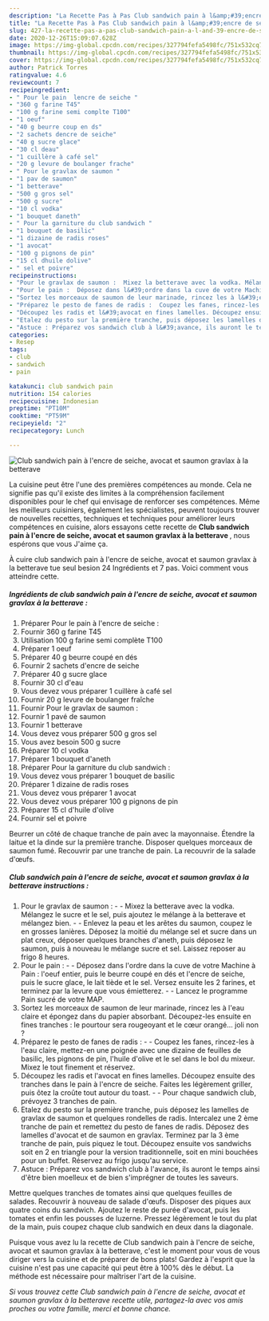 ```yaml
---
description: "La Recette Pas à Pas Club sandwich pain à l&amp;#39;encre de seiche, avocat et saumon gravlax à la betterave"
title: "La Recette Pas à Pas Club sandwich pain à l&amp;#39;encre de seiche, avocat et saumon gravlax à la betterave"
slug: 427-la-recette-pas-a-pas-club-sandwich-pain-a-l-and-39-encre-de-seiche-avocat-et-saumon-gravlax-a-la-betterave
date: 2020-12-26T15:09:07.628Z
image: https://img-global.cpcdn.com/recipes/327794fefa5498fc/751x532cq70/club-sandwich-pain-a-lencre-de-seiche-avocat-et-saumon-gravlax-a-la-betterave-photo-principale-de-la-recette.jpg
thumbnail: https://img-global.cpcdn.com/recipes/327794fefa5498fc/751x532cq70/club-sandwich-pain-a-lencre-de-seiche-avocat-et-saumon-gravlax-a-la-betterave-photo-principale-de-la-recette.jpg
cover: https://img-global.cpcdn.com/recipes/327794fefa5498fc/751x532cq70/club-sandwich-pain-a-lencre-de-seiche-avocat-et-saumon-gravlax-a-la-betterave-photo-principale-de-la-recette.jpg
author: Patrick Torres
ratingvalue: 4.6
reviewcount: 7
recipeingredient:
- " Pour le pain  lencre de seiche "
- "360 g farine T45"
- "100 g farine semi complte T100"
- "1 oeuf"
- "40 g beurre coup en ds"
- "2 sachets dencre de seiche"
- "40 g sucre glace"
- "30 cl deau"
- "1 cuillère à café sel"
- "20 g levure de boulanger frache"
- " Pour le gravlax de saumon "
- "1 pav de saumon"
- "1 betterave"
- "500 g gros sel"
- "500 g sucre"
- "10 cl vodka"
- "1 bouquet daneth"
- " Pour la garniture du club sandwich "
- "1 bouquet de basilic"
- "1 dizaine de radis roses"
- "1 avocat"
- "100 g pignons de pin"
- "15 cl dhuile dolive"
- " sel et poivre"
recipeinstructions:
- "Pour le gravlax de saumon :  Mixez la betterave avec la vodka. Mélangez le sucre et le sel, puis ajoutez le mélange à la betterave et mélangez bien.  Enlevez la peau et les arêtes du saumon, coupez le en grosses lanières. Déposez la moitié du mélange sel et sucre dans un plat creux, déposer quelques branches d&#39;aneth, puis déposez le saumon, puis à nouveau le mélange sucre et sel. Laissez reposer au frigo 8 heures."
- "Pour le pain :  Déposez dans l&#39;ordre dans la cuve de votre Machine à Pain : l&#39;oeuf entier, puis le beurre coupé en dés et l&#39;encre de seiche, puis le sucre glace, le lait tiède et le sel. Versez ensuite les 2 farines, et terminez par la levure que vous émietterez.  Lancez le programme Pain sucré de votre MAP."
- "Sortez les morceaux de saumon de leur marinade, rincez les à l&#39;eau claire et épongez dans du papier absorbant. Découpez-les ensuite en fines tranches : le pourtour sera rougeoyant et le cœur orangé... joli non ?"
- "Préparez le pesto de fanes de radis :  Coupez les fanes, rincez-les à l&#39;eau claire, mettez-en une poignée avec une dizaine de feuilles de basilic, les pignons de pin, l&#39;huile d&#39;olive et le sel dans le bol du mixeur. Mixez le tout finement et réservez."
- "Découpez les radis et l&#39;avocat en fines lamelles. Découpez ensuite des tranches dans le pain à l&#39;encre de seiche. Faites les légèrement griller, puis ôtez la croûte tout autour du toast.  Pour chaque sandwich club, prévoyez 3 tranches de pain."
- "Etalez du pesto sur la première tranche, puis déposez les lamelles de gravlax de saumon et quelques rondelles de radis. Intercalez une 2 ème tranche de pain et remettez du pesto de fanes de radis. Déposez des lamelles d&#39;avocat et de saumon en gravlax. Terminez par la 3 ème tranche de pain, puis piquez le tout. Découpez ensuite vos sandwichs soit en 2 en triangle pour la version traditionnelle, soit en mini bouchées pour un buffet. Réservez au frigo jusqu&#39;au service."
- "Astuce : Préparez vos sandwich club à l&#39;avance, ils auront le temps ainsi d&#39;être bien moelleux et de bien s&#39;imprégner de toutes les saveurs."
categories:
- Resep
tags:
- club
- sandwich
- pain

katakunci: club sandwich pain 
nutrition: 154 calories
recipecuisine: Indonesian
preptime: "PT10M"
cooktime: "PT59M"
recipeyield: "2"
recipecategory: Lunch

---
```



![Club sandwich pain à l&#39;encre de seiche, avocat et saumon gravlax à la betterave](https://img-global.cpcdn.com/recipes/327794fefa5498fc/751x532cq70/club-sandwich-pain-a-lencre-de-seiche-avocat-et-saumon-gravlax-a-la-betterave-photo-principale-de-la-recette.jpg)

La cuisine peut être l'une des premières compétences au monde. Cela ne signifie pas qu'il existe des limites à la compréhension facilement disponibles pour le chef qui envisage de renforcer ses compétences. Même les meilleurs cuisiniers, également les spécialistes, peuvent toujours trouver de nouvelles recettes, techniques et techniques pour améliorer leurs compétences en cuisine, alors essayons cette recette de <strong> Club sandwich pain à l&#39;encre de seiche, avocat et saumon gravlax à la betterave </strong>, nous espérons que vous J'aime ça.

<!--inarticleads1-->

À cuire club sandwich pain à l&#39;encre de seiche, avocat et saumon gravlax à la betterave tue seul besion 24 Ingrédients et 7 pas. Voici comment vous atteindre cette.

##### Ingrédients de club sandwich pain à l&#39;encre de seiche, avocat et saumon gravlax à la betterave :

1. Préparer  Pour le pain à l&#39;encre de seiche :
1. Fournir 360 g farine T45
1. Utilisation 100 g farine semi complète T100
1. Préparer 1 oeuf
1. Préparer 40 g beurre coupé en dés
1. Fournir 2 sachets d&#39;encre de seiche
1. Préparer 40 g sucre glace
1. Fournir 30 cl d&#39;eau
1. Vous devez vous préparer 1 cuillère à café sel
1. Fournir 20 g levure de boulanger fraîche
1. Fournir  Pour le gravlax de saumon :
1. Fournir 1 pavé de saumon
1. Fournir 1 betterave
1. Vous devez vous préparer 500 g gros sel
1. Vous avez besoin 500 g sucre
1. Préparer 10 cl vodka
1. Préparer 1 bouquet d&#39;aneth
1. Préparer  Pour la garniture du club sandwich :
1. Vous devez vous préparer 1 bouquet de basilic
1. Préparer 1 dizaine de radis roses
1. Vous devez vous préparer 1 avocat
1. Vous devez vous préparer 100 g pignons de pin
1. Préparer 15 cl d&#39;huile d&#39;olive
1. Fournir  sel et poivre


Beurrer un côté de chaque tranche de pain avec la mayonnaise. Étendre la laitue et la dinde sur la première tranche. Disposer quelques morceaux de saumon fumé. Recouvrir par une tranche de pain. La recouvrir de la salade d&#39;œufs. 

<!--inarticleads2-->

##### Club sandwich pain à l&#39;encre de seiche, avocat et saumon gravlax à la betterave instructions :

1. Pour le gravlax de saumon : -  - Mixez la betterave avec la vodka. Mélangez le sucre et le sel, puis ajoutez le mélange à la betterave et mélangez bien. -  - Enlevez la peau et les arêtes du saumon, coupez le en grosses lanières. Déposez la moitié du mélange sel et sucre dans un plat creux, déposer quelques branches d&#39;aneth, puis déposez le saumon, puis à nouveau le mélange sucre et sel. Laissez reposer au frigo 8 heures.
1. Pour le pain : -  - Déposez dans l&#39;ordre dans la cuve de votre Machine à Pain : l&#39;oeuf entier, puis le beurre coupé en dés et l&#39;encre de seiche, puis le sucre glace, le lait tiède et le sel. Versez ensuite les 2 farines, et terminez par la levure que vous émietterez. -  - Lancez le programme Pain sucré de votre MAP.
1. Sortez les morceaux de saumon de leur marinade, rincez les à l&#39;eau claire et épongez dans du papier absorbant. Découpez-les ensuite en fines tranches : le pourtour sera rougeoyant et le cœur orangé... joli non ?
1. Préparez le pesto de fanes de radis : -  - Coupez les fanes, rincez-les à l&#39;eau claire, mettez-en une poignée avec une dizaine de feuilles de basilic, les pignons de pin, l&#39;huile d&#39;olive et le sel dans le bol du mixeur. Mixez le tout finement et réservez.
1. Découpez les radis et l&#39;avocat en fines lamelles. Découpez ensuite des tranches dans le pain à l&#39;encre de seiche. Faites les légèrement griller, puis ôtez la croûte tout autour du toast. -  - Pour chaque sandwich club, prévoyez 3 tranches de pain.
1. Etalez du pesto sur la première tranche, puis déposez les lamelles de gravlax de saumon et quelques rondelles de radis. Intercalez une 2 ème tranche de pain et remettez du pesto de fanes de radis. Déposez des lamelles d&#39;avocat et de saumon en gravlax. Terminez par la 3 ème tranche de pain, puis piquez le tout. Découpez ensuite vos sandwichs soit en 2 en triangle pour la version traditionnelle, soit en mini bouchées pour un buffet. Réservez au frigo jusqu&#39;au service.
1. Astuce : Préparez vos sandwich club à l&#39;avance, ils auront le temps ainsi d&#39;être bien moelleux et de bien s&#39;imprégner de toutes les saveurs.


Mettre quelques tranches de tomates ainsi que quelques feuilles de salades. Recouvrir à nouveau de salade d&#39;œufs. Disposer des piques aux quatre coins du sandwich. Ajoutez le reste de purée d&#39;avocat, puis les tomates et enfin les pousses de luzerne. Pressez légèrement le tout du plat de la main, puis coupez chaque club sandwich en deux dans la diagonale. 

<!--inarticleads1-->

<p>
Puisque vous avez lu la recette de Club sandwich pain à l&#39;encre de seiche, avocat et saumon gravlax à la betterave, c'est le moment pour vous de vous diriger vers la cuisine et de préparer de bons plats! Gardez à l'esprit que la cuisine n'est pas une capacité qui peut être à 100% dès le début. La méthode est nécessaire pour maîtriser l'art de la cuisine.
</p>

<p>
<i>Si vous trouvez cette Club sandwich pain à l&#39;encre de seiche, avocat et saumon gravlax à la betterave recette utile, partagez-la avec vos amis proches ou votre famille, merci et bonne chance.</i>
</p>
